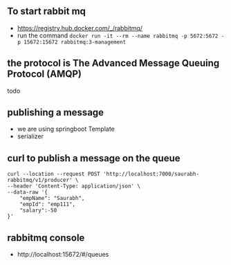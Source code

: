 ## To start rabbit mq 
- https://registry.hub.docker.com/_/rabbitmq/
- run the command ```docker run -it --rm --name rabbitmq -p 5672:5672 -p 15672:15672 rabbitmq:3-management```

## the protocol is The Advanced Message Queuing Protocol (AMQP)
todo

## publishing a message
- we are using springboot Template
- serializer

## curl to publish a message on the queue
```curl
curl --location --request POST 'http://localhost:7000/saurabh-rabbitmq/v1/producer' \
--header 'Content-Type: application/json' \
--data-raw '{
    "empName": "Saurabh",
    "empId": "emp111",
    "salary":-50
}'
```
## rabbitmq console
- http://localhost:15672/#/queues
